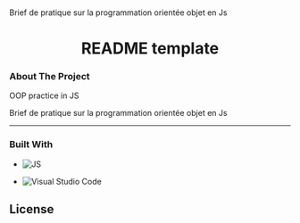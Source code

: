 ###
Brief de pratique sur la programmation orientée objet en Js


<h1 align="center"> README template</h1>


### About The Project

OOP practice in JS

Brief de pratique sur la programmation orientée objet en Js


---

### Built With
- ![JS](https://img.shields.io/badge/JavaScript-323330?style=for-the-badge&logo=javascript&logoColor=F7DF1E)

  
- ![Visual Studio Code](https://img.shields.io/badge/Visual%20Studio%20Code-0078d7.svg?style=for-the-badge&logo=visual-studio-code&logoColor=white)



## License

